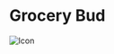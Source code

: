 # Grocery Bud

![Icon](https://github.com/AdamBurysek/GroceryBudSimple/assets/114564710/bbb03161-772c-400f-bb48-374f4fe17cd9)
